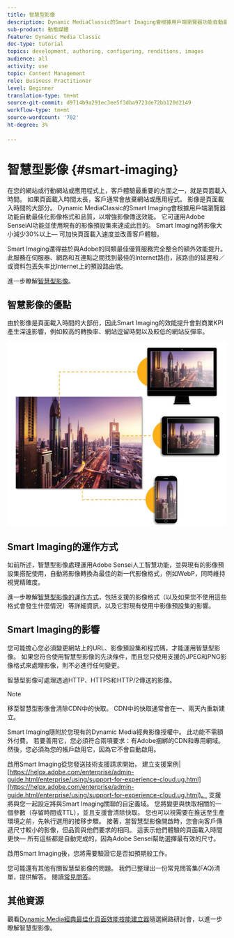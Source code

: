 ```yaml
---
title: 智慧型影像
description: Dynamic MediaClassic的Smart Imaging會根據用戶端瀏覽器功能自動最佳化影像格式和品質，以增強影像傳送效能。 它可運用Adobe SenseiAI功能並使用現有的影像預設集來達成此目的。 進一步瞭解智慧型影像功能，以及如何運用它透過更快的頁面載入提供更佳的客戶體驗。
sub-product: 動態媒體
feature: Dynamic Media Classic
doc-type: tutorial
topics: development, authoring, configuring, renditions, images
audience: all
activity: use
topic: Content Management
role: Business Practitioner
level: Beginner
translation-type: tm+mt
source-git-commit: d9714b9a291ec3ee5f3dba9723de72bb120d2149
workflow-type: tm+mt
source-wordcount: '702'
ht-degree: 3%

---
```



# 智慧型影像 {#smart-imaging}

在您的網站或行動網站或應用程式上，客戶體驗最重要的方面之一，就是頁面載入時間。 如果頁面載入時間太長，客戶通常會放棄網站或應用程式。 影像是頁面載入時間的大部分。 Dynamic MediaClassic的Smart Imaging會根據用戶端瀏覽器功能自動最佳化影像格式和品質，以增強影像傳送效能。 它可運用Adobe SenseiAI功能並使用現有的影像預設集來達成此目的。 Smart Imaging將影像大小減少30%以上— 可加快頁面載入速度並改善客戶體驗。

Smart Imaging還得益於與Adobe的同類最佳優質服務完全整合的額外效能提升。 此服務在伺服器、網路和互連點之間找到最佳的Internet路由，該路由的延遲和／或資料包丟失率比Internet上的預設路由低。

進一步瞭解[智慧型影像](https://docs.adobe.com/content/help/zh-Hant/experience-manager-64/assets/dynamic/imaging-faq.html)。

## 智慧影像的優點

由於影像是頁面載入時間的大部份，因此Smart Imaging的效能提升會對商業KPI產生深遠影響，例如較高的轉換率、網站逗留時間以及較低的網站反彈率。

![影像](assets/smart-imaging/smart-imaging-1.png)

## Smart Imaging的運作方式

如前所述，智慧型影像處理運用Adobe Sensei人工智慧功能，並與現有的影像預設集搭配使用，自動將影像轉換為最佳的新一代影像格式，例如WebP，同時維持視覺精確度。

進一步瞭解[智慧型影像的運作方式](https://docs.adobe.com/content/help/en/experience-manager-64/assets/dynamic/imaging-faq.html#how-does-smart-imaging-work)，包括支援的影像格式（以及如果您不使用這些格式會發生什麼情況）等詳細資訊，以及它對現有使用中影像預設集的影響。

## Smart Imaging的影響

您可能擔心您必須變更網站上的URL、影像預設集和程式碼，才能運用智慧型影像。 如果您符合使用智慧型影像的先決條件，而且您只使用支援的JPEG和PNG影像格式來處理影像，則不必進行任何變更。

智慧型影像可處理透過HTTP、HTTPS和HTTP/2傳送的影像。

>[!NOTE]
>
>移至智慧型影像會清除CDN中的快取。 CDN中的快取通常會在一、兩天內重新建立。

Smart Imaging隨附於您現有的Dynamic Media經典影像授權中。 此功能不需額外付費。 若要善用它，您必須符合兩項要求：有Adobe捆綁的CDN和專用網域。 然後，您必須為您的帳戶啟用它，因為它不會自動啟用。

啟用Smart Imaging從您發送技術支援請求開始， 建立支援案例| [https://helpx.adobe.com/enterprise/admin-guide.html/enterprise/using/support-for-experience-cloud.ug.html](https://helpx.adobe.com/enterprise/admin-guide.html/enterprise/using/support-for-experience-cloud.ug.html)。 支援將與您一起設定將與Smart Imaging關聯的自定義域。 您將變更與快取相關的一個參數（存留時間或TTL），並且支援會清除快取。 您也可以視需要在推送至生產環境之前，先執行選用的接移步驟。 接著，當智慧型影像開啟時，您會向客戶傳遞尺寸較小的影像，但品質與他們要求的相同。 這表示他們體驗的頁面載入時間更快— 所有這些都是自動完成的，因為Adobe Sensei幫助選擇最有效的尺寸。

啟用Smart Imaging後，您將需要驗證它是否如預期般工作。

您可能還有其他有關智慧型影像的問題。 我們已整理出一份常見問答集(FAQ)清單，提供解答。 閱讀[常見問答](https://docs.adobe.com/content/help/en/experience-manager-64/assets/dynamic/imaging-faq.html)。

## 其他資源

觀看[Dynamic Media經典最佳化頁面效能技能建立器](https://seminars.adobeconnect.com/pzc1gw0cihpv)隨選網路研討會，以進一步瞭解智慧型影像。
